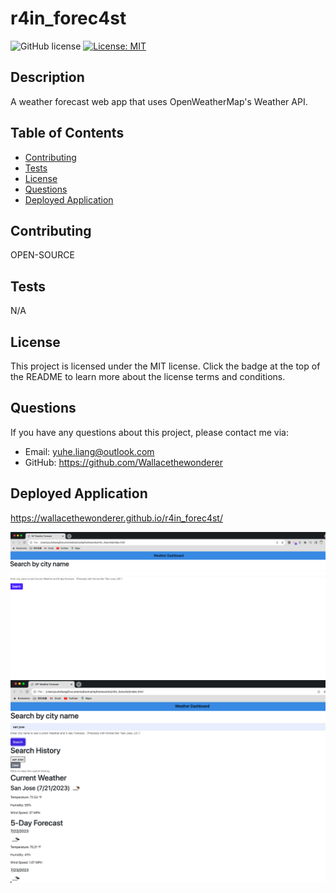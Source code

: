 # r4in_forec4st

![GitHub license](https://img.shields.io/badge/license-MIT-blue.svg)
[![License: MIT](https://img.shields.io/badge/License-MIT-yellow.svg)](https://choosealicense.com/licenses)

## Description

A weather forecast web app that uses OpenWeatherMap's Weather API.

## Table of Contents

- [Contributing](#contributing)
- [Tests](#tests)
- [License](#license)
- [Questions](#questions)
- [Deployed Application](#deployed-application)

## Contributing

OPEN-SOURCE

## Tests

N/A

## License

This project is licensed under the MIT license. Click the badge at the top of the README to learn more about the license terms and conditions.

## Questions

If you have any questions about this project, please contact me via:

- Email: yuhe.liang@outlook.com
- GitHub: https://github.com/Wallacethewonderer

## Deployed Application

https://wallacethewonderer.github.io/r4in_forec4st/

![screenshot1](./assets/images/pagelayout.png)
![screenshot1](./assets/images/pagedemo.png)